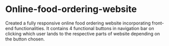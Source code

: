 # Online-food-ordering-website
Created a fully responsive  online food ordering website incorporating front-end functionalities. It contains 4 functional buttons in navigation bar on clicking which user lands to the respective parts of website depending on the button chosen.
